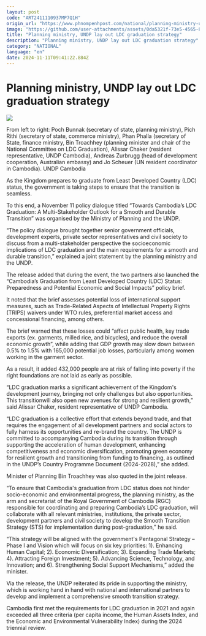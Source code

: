 ```yaml
---
layout: post
code: "ART2411110937MP7Q1H"
origin_url: "https://www.phnompenhpost.com/national/planning-ministry-undp-lay-out-ldc-graduation-strategy"
image: "https://github.com/user-attachments/assets/0da5321f-73e5-4565-8ebf-bb992066f0b8"
title: "Planning ministry, UNDP lay out LDC graduation strategy"
description: "​​Planning ministry, UNDP lay out LDC graduation strategy​"
category: "NATIONAL"
language: "en"
date: 2024-11-11T09:41:22.884Z
---
```


# Planning ministry, UNDP lay out LDC graduation strategy

![](https://github.com/user-attachments/assets/452e2bfa-a19c-4804-a6d4-00370e3f49f1)

From left to right: Poch Bunnak (secretary of state, planning ministry), Pich Rithi (secretary of state, commerce ministry), Phan Phalla (secretary of State, finance ministry, Bin Troachhey (planning minister and chair of the National Committee on LDC Graduation), Alissar Chaker (resident representative, UNDP Cambodia), Andreas Zurbrugg (head of development cooperation, Australian embassy) and Jo Scheuer (UN resident coordinator in Cambodia). UNDP Cambodia

As the Kingdom prepares to graduate from Least Developed Country (LDC) status, the government is taking steps to ensure that the transition is seamless.

To this end, a November 11 policy dialogue titled “Towards Cambodia’s LDC Graduation: A Multi-Stakeholder Outlook for a Smooth and Durable Transition” was organised by the Ministry of Planning and the UNDP.

“The policy dialogue brought together senior government officials, development experts, private sector representatives and civil society to discuss from a multi-stakeholder perspective the socioeconomic implications of LDC graduation and the main requirements for a smooth and durable transition,” explained a joint statement by the planning ministry and the UNDP.

The release added that during the event, the two partners also launched the “Cambodia’s Graduation from Least Developed Country (LDC) Status: Preparedness and Potential Economic and Social Impacts” policy brief.

It noted that the brief assesses potential loss of international support measures, such as Trade-Related Aspects of Intellectual Property Rights (TRIPS) waivers under WTO rules, preferential market access and concessional financing, among others.

The brief warned that these losses could “affect public health, key trade exports (ex. garments, milled rice, and bicycles), and reduce the overall economic growth”, while adding that GDP growth may slow down between 0.5% to 1.5% with 165,000 potential job losses, particularly among women working in the garment sector.

As a result, it added 432,000 people are at risk of falling into poverty if the right foundations are not laid as early as possible.

“LDC graduation marks a significant achievement of the Kingdom's development journey, bringing not only challenges but also opportunities. This transitionwill also open new avenues for strong and resilient growth,” said Alissar Chaker, resident representative of UNDP Cambodia.

“LDC graduation is a collective effort that extends beyond trade, and that requires the engagement of all development partners and social actors to fully harness its opportunities and re-brand the country. The UNDP is committed to accompanying Cambodia during its transition through supporting the acceleration of human development, enhancing competitiveness and economic diversification, promoting green economy for resilient growth and transitioning from funding to financing, as outlined in the UNDP’s Country Programme Document (2024-2028),” she added.

Minister of Planning Bin Troachhey was also quoted in the joint release.

“To ensure that Cambodia's graduation from LDC status does not hinder socio-economic and environmental progress, the planning ministry, as the arm and secretariat of the Royal Government of Cambodia (RGC) responsible for coordinating and preparing Cambodia’s LDC graduation, will collaborate with all relevant ministries, institutions, the private sector, development partners and civil society to develop the Smooth Transition Strategy (STS) for implementation during post-graduation,” he said.

“This strategy will be aligned with the government's Pentagonal Strategy – Phase I and Vision which will focus on six key priorities: 1). Enhancing Human Capital; 2). Economic Diversification; 3). Expanding Trade Markets; 4). Attracting Foreign Investment; 5). Advancing Science, Technology, and Innovation; and 6). Strengthening Social Support Mechanisms,” added the minister.

Via the release, the UNDP reiterated its pride in supporting the ministry, which is working hand in hand with national and international partners to develop and implement a comprehensive smooth transition strategy.

Cambodia first met the requirements for LDC graduation in 2021 and again exceeded all three criteria (per capita income, the Human Assets Index, and the Economic and Environmental Vulnerability Index) during the 2024 triennial review.
